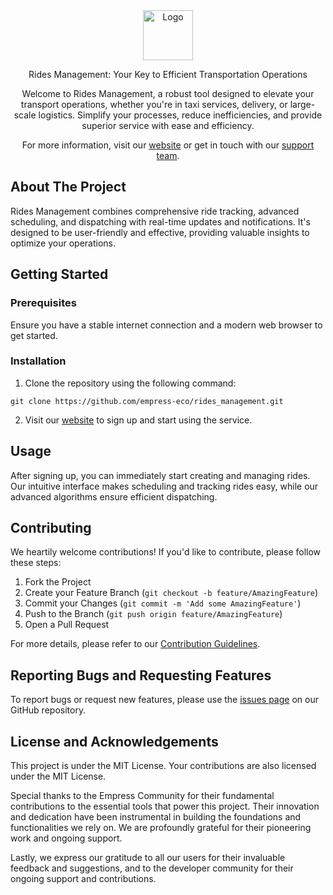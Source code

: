 <div align="center">

<img src="https://grow.empress.eco/uploads/default/original/2X/1/1f1e1044d3864269d2a613577edb9763890422ab.png" alt="Logo" width="80" height="80">

Rides Management: Your Key to Efficient Transportation Operations

Welcome to Rides Management, a robust tool designed to elevate your transport operations, whether you're in taxi services, delivery, or large-scale logistics. Simplify your processes, reduce inefficiencies, and provide superior service with ease and efficiency. 

For more information, visit our [website](https://empress.eco/) or get in touch with our [support team](https://grow.empress.eco/).

</div>




## About The Project

Rides Management combines comprehensive ride tracking, advanced scheduling, and dispatching with real-time updates and notifications. It's designed to be user-friendly and effective, providing valuable insights to optimize your operations.

## Getting Started

### Prerequisites

Ensure you have a stable internet connection and a modern web browser to get started.

### Installation

1. Clone the repository using the following command:

```
git clone https://github.com/empress-eco/rides_management.git
```

2. Visit our [website](https://empress.eco/) to sign up and start using the service.

## Usage

After signing up, you can immediately start creating and managing rides. Our intuitive interface makes scheduling and tracking rides easy, while our advanced algorithms ensure efficient dispatching.

## Contributing

We heartily welcome contributions! If you'd like to contribute, please follow these steps:

1. Fork the Project
2. Create your Feature Branch (`git checkout -b feature/AmazingFeature`)
3. Commit your Changes (`git commit -m 'Add some AmazingFeature'`)
4. Push to the Branch (`git push origin feature/AmazingFeature`)
5. Open a Pull Request

For more details, please refer to our [Contribution Guidelines](https://github.com/empress-eco/rides_management/blob/main/CONTRIBUTING.md).

## Reporting Bugs and Requesting Features

To report bugs or request new features, please use the [issues page](https://github.com/empress-eco/rides_management/issues) on our GitHub repository.

## License and Acknowledgements

This project is under the MIT License. Your contributions are also licensed under the MIT License. 

Special thanks to the Empress Community for their fundamental contributions to the essential tools that power this project. Their innovation and dedication have been instrumental in building the foundations and functionalities we rely on. We are profoundly grateful for their pioneering work and ongoing support.

Lastly, we express our gratitude to all our users for their invaluable feedback and suggestions, and to the developer community for their ongoing support and contributions.